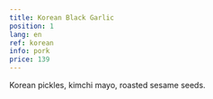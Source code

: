 ```yaml
---
title: Korean Black Garlic
position: 1
lang: en
ref: korean
info: pork
price: 139
---
```


Korean pickles, kimchi mayo, roasted sesame seeds.
